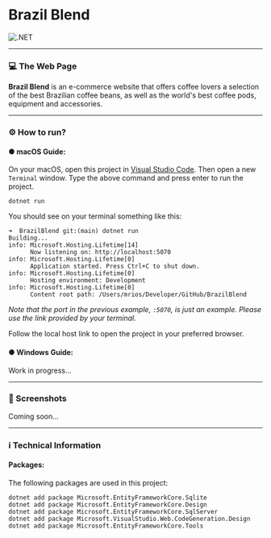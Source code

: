 # Brazil Blend

![.NET](https://badgen.net/badge/.Net/8.0/green)

---
### 💻 The Web Page

**Brazil Blend** is an e-commerce website that offers coffee lovers a selection of the best Brazilian coffee beans, as well as the world's best coffee pods, equipment and accessories.

---
### ⚙️ How to run?

#### ● macOS Guide:
On your macOS, open this project in [Visual Studio Code](https://code.visualstudio.com). Then open a new `Terminal` window.
Type the above command and press enter to run the project.

```
dotnet run
```

You should see on your terminal something like this:

```
➜  BrazilBlend git:(main) dotnet run
Building...
info: Microsoft.Hosting.Lifetime[14]
      Now listening on: http://localhost:5070
info: Microsoft.Hosting.Lifetime[0]
      Application started. Press Ctrl+C to shut down.
info: Microsoft.Hosting.Lifetime[0]
      Hosting environment: Development
info: Microsoft.Hosting.Lifetime[0]
      Content root path: /Users/mrios/Developer/GitHub/BrazilBlend
```

*Note that the port in the previous example, `:5070`, is just an example. Please use the link provided by your terminal.*

Follow the local host link to open the project in your preferred browser.

#### ● Windows Guide:

Work in progress...

---
### 📸 Screenshots

Coming soon...

---
### ℹ️ Technical Information

#### Packages:
The following packages are used in this project:

```
dotnet add package Microsoft.EntityFrameworkCore.Sqlite
dotnet add package Microsoft.EntityFrameworkCore.Design
dotnet add package Microsoft.EntityFrameworkCore.SqlServer
dotnet add package Microsoft.VisualStudio.Web.CodeGeneration.Design
dotnet add package Microsoft.EntityFrameworkCore.Tools
```
